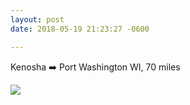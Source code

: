 ```yaml
---
layout: post
date: 2018-05-19 21:23:27 -0600

---
```

Kenosha ➡️ Port Washington WI, 70 miles

<img src="/assets/images/2018/1ef18c2266.jpg" />
